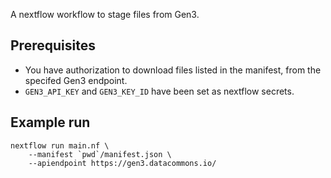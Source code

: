 A nextflow workflow to stage files from Gen3.

## Prerequisites

* You have authorization to download files listed in the manifest, from the
  specifed Gen3 endpoint.
* `GEN3_API_KEY` and `GEN3_KEY_ID` have been set as nextflow secrets.
 
## Example run 

```
nextflow run main.nf \
    --manifest `pwd`/manifest.json \
    --apiendpoint https://gen3.datacommons.io/
```
